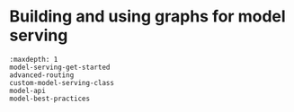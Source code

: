 # Building and using graphs for model serving

```{toctree}
:maxdepth: 1
model-serving-get-started
advanced-routing
custom-model-serving-class
model-api
model-best-practices
```